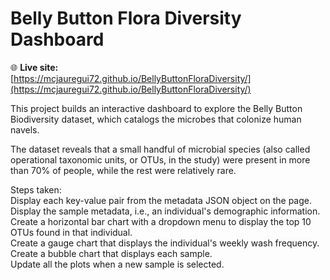 # Belly Button Flora Diversity Dashboard

🌐 **Live site:**  
[https://mcjauregui72.github.io/BellyButtonFloraDiversity/](https://mcjauregui72.github.io/BellyButtonFloraDiversity/)

This project builds an interactive dashboard to explore the Belly Button Biodiversity dataset, which catalogs the microbes that colonize human navels.

The dataset reveals that a small handful of microbial species (also called operational taxonomic units, or OTUs, in the study) were present in more than 70% of people, while the rest were relatively rare.

Steps taken:  
Display each key-value pair from the metadata JSON object on the page.  
Display the sample metadata, i.e., an individual's demographic information.  
Create a horizontal bar chart with a dropdown menu to display the top 10 OTUs found in that individual.  
Create a gauge chart that displays the individual's weekly wash frequency.  
Create a bubble chart that displays each sample.  
Update all the plots when a new sample is selected.  
